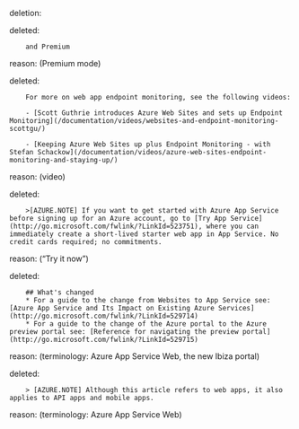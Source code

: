 deletion:

deleted:

		and Premium

reason: (Premium mode)

deleted:

		For more on web app endpoint monitoring, see the following videos:
		
		- [Scott Guthrie introduces Azure Web Sites and sets up Endpoint Monitoring](/documentation/videos/websites-and-endpoint-monitoring-scottgu/)
		
		- [Keeping Azure Web Sites up plus Endpoint Monitoring - with Stefan Schackow](/documentation/videos/azure-web-sites-endpoint-monitoring-and-staying-up/)

reason: (video)

deleted:

		>[AZURE.NOTE] If you want to get started with Azure App Service before signing up for an Azure account, go to [Try App Service](http://go.microsoft.com/fwlink/?LinkId=523751), where you can immediately create a short-lived starter web app in App Service. No credit cards required; no commitments.

reason: (“Try it now”)

deleted:

		## What's changed
		* For a guide to the change from Websites to App Service see: [Azure App Service and Its Impact on Existing Azure Services](http://go.microsoft.com/fwlink/?LinkId=529714)
		* For a guide to the change of the Azure portal to the Azure preview portal see: [Reference for navigating the preview portal](http://go.microsoft.com/fwlink/?LinkId=529715)

reason: (terminology: Azure App Service Web, the new Ibiza portal)

deleted:

		> [AZURE.NOTE] Although this article refers to web apps, it also applies to API apps and mobile apps.


reason: (terminology: Azure App Service Web)

